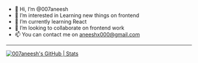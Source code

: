 - 👋 Hi, I’m @007aneesh
- 👀 I’m interested in Learning new things on frontend 
- 🌱 I’m currently learning React
- 💞️ I’m looking to collaborate on frontend work
- 📫 You can contact me on aneeshx000@gmail.com


---
[![007aneesh's GitHub | Stats](https://stats.quine.sh/007aneesh/github?theme=light)](https://quine.sh)
